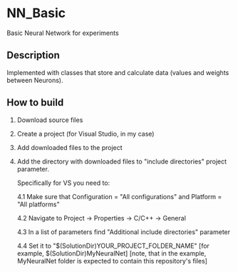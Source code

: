 # NN_Basic
Basic Neural Network for experiments

## Description
Implemented with classes that store and calculate data (values and weights between Neurons).

## How to build
1. Download source files

2. Create a project (for Visual Studio, in my case)

3. Add downloaded files to the project

4. Add the directory with downloaded files to "include directories" project parameter. 

	Specifically for VS you need to:

	4.1 Make sure that Configuration = "All configurations" and Platform = "All platforms"
	
	4.2 Navigate to Project -> Properties -> C/C++ -> General

	4.3 In a list of parameters find "Additional include directories" parameter
	
	4.4 Set it to "$(SolutionDir)YOUR_PROJECT_FOLDER_NAME" [for example, $(SolutionDir)MyNeuralNet]
	[note, that in the example, MyNeuralNet folder is expected to contain this repository's files]
